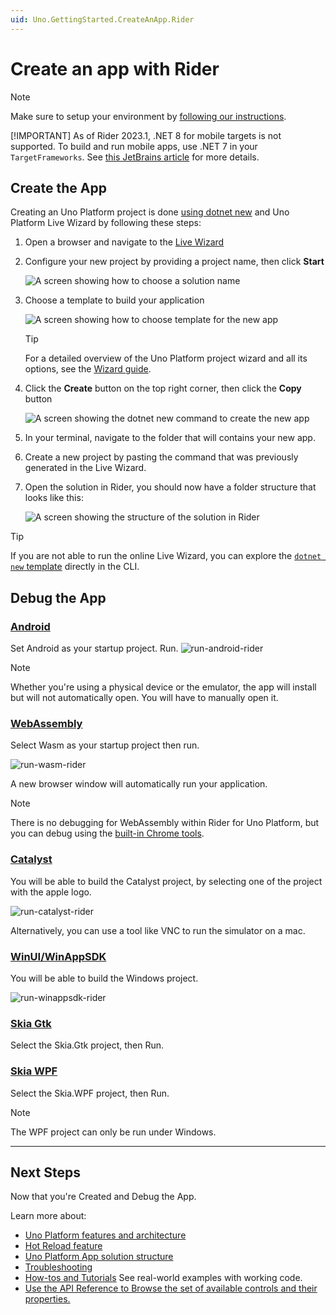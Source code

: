 ```yaml
---
uid: Uno.GettingStarted.CreateAnApp.Rider
---
```


# Create an app with Rider

> [!NOTE]
> Make sure to setup your environment by [following our instructions](xref:Uno.GetStarted.Rider).
>
> [!IMPORTANT]
> As of Rider 2023.1, .NET 8 for mobile targets is not supported. To build and run mobile apps, use .NET 7 in your `TargetFrameworks`. See [this JetBrains article](https://rider-support.jetbrains.com/hc/en-us/articles/13244959138834) for more details.

## Create the App

Creating an Uno Platform project is done [using dotnet new](xref:Uno.GetStarted.dotnet-new) and Uno Platform Live Wizard by following these steps:

1. Open a browser and navigate to the [Live Wizard](https://aka.platform.uno/app-wizard)
1. Configure your new project by providing a project name, then click **Start**

    ![A screen showing how to choose a solution name](Assets/quick-start/live-wizard-01-choose-name.png)

1. Choose a template to build your application

    ![A screen showing how to choose template for the new app](Assets/quick-start/live-wizard-02-select-preset.png)

    > [!TIP]
    > For a detailed overview of the Uno Platform project wizard and all its options, see the [Wizard guide](xref:Uno.GettingStarted.UsingWizard).

1. Click the **Create** button on the top right corner, then click the **Copy** button

    ![A screen showing the dotnet new command to create the new app](Assets/quick-start/live-wizard-03-create-app.png)

1. In your terminal, navigate to the folder that will contains your new app.
1. Create a new project by pasting the command that was previously generated in the Live Wizard.
1. Open the solution in Rider, you should now have a folder structure that looks like this:

    ![A screen showing the structure of the solution in Rider](Assets/quick-start/rider-folder-structure.png)

> [!TIP]
> If you are not able to run the online Live Wizard, you can explore the [`dotnet new` template](xref:Uno.GetStarted.dotnet-new) directly in the CLI.

## Debug the App

### [**Android**](#tab/android)

Set Android as your startup project. Run.
![run-android-rider](Assets/quick-start/run-android-rider.png)

> [!NOTE]
> Whether you're using a physical device or the emulator, the app will install but will not automatically open. You will have to manually open it.

### [**WebAssembly**](#tab/wasm)

Select Wasm as your startup project then run.

![run-wasm-rider](Assets/quick-start/run-wasm-rider.png)

A new browser window will automatically run your application.

> [!NOTE]
> There is no debugging for WebAssembly within Rider for Uno Platform, but you can debug using the [built-in Chrome tools](external/uno.wasm.bootstrap/doc/debugger-support.md#how-to-use-the-browser-debugger).

### [**Catalyst**](#tab/catalyst)

You will be able to build the Catalyst project, by selecting one of the project with the apple logo.

![run-catalyst-rider](Assets/quick-start/run-catalyst-rider.png)

Alternatively, you can use a tool like VNC to run the simulator on a mac.  

### [**WinUI/WinAppSDK**](#tab/winui)

You will be able to build the Windows project.

![run-winappsdk-rider](Assets/quick-start/run-winappsdk-rider.png)  

### [**Skia Gtk**](#tab/gtk)

Select the Skia.Gtk project, then Run.

### [**Skia WPF**](#tab/wpf)

Select the Skia.WPF project, then Run.

> [!NOTE]
> The WPF project can only be run under Windows.

***

## Next Steps

Now that you're Created and Debug the App.

Learn more about:

- [Uno Platform features and architecture](xref:Uno.GetStarted.Explore)
- [Hot Reload feature](xref:Uno.Features.HotReload)
- [Uno Platform App solution structure](xref:Uno.Development.AppStructure)
- [Troubleshooting](xref:Uno.UI.CommonIssues)
- [How-tos and Tutorials](xref:Uno.GettingStarted.Tutorial1) See real-world examples with working code.
- <a href="implemented-views.md">Use the API Reference to Browse the set of available controls and their properties.</a>
